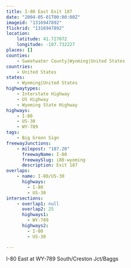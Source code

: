 ```yaml
---
title: I-80 East Exit 187
date: "2004-05-01T00:00:00Z"
imageid: "1316947892"
flickrid: "1316947892"
location:
    latitude: 41.727072
    longitude: -107.732227
places: []
counties:
    - Sweetwater County|Wyoming|United States
countries:
    - United States
states:
    - Wyoming|United States
highwaytypes:
    - Interstate Highway
    - US Highway
    - Wyoming State Highway
highways:
    - I-80
    - US-30
    - WY-789
tags:
    - Big Green Sign
freewayJunctions:
    - milepost: "187.20"
      freewayName: I-80
      freewaySlug: i80-wyoming
      description: Exit 187
overlaps:
    - name: I-80/US-30
      highways:
        - I-80
        - US-30
intersections:
    - overlap1: null
      overlap2: 25
      highways1:
        - WY-789
      highways2:
        - I-80
        - US-30

---
```

I-80 East at WY-789 South/Creston Jct/Baggs